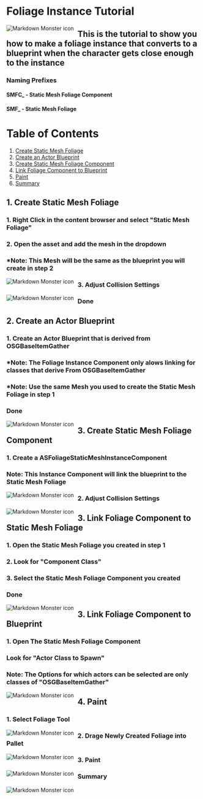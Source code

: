 # Foliage Instance Tutorial

<img src="header.png"
     alt="Markdown Monster icon"
     style="float: left; margin-right: 10px;" />
     
## This is the tutorial to show you how to make a foliage instance that converts to a blueprint when the character gets close enough to the instance

### Naming Prefixes
#### SMFC_ - Static Mesh Foliage Component
#### SMF_  - Static Mesh Foliage

# Table of Contents
1. [Create Static Mesh Foliage](#Create-Static-Mesh-Foliage)
2. [Create an Actor Blueprint](#Create-an-Actor-Blueprint)
3. [Create Static Mesh Foliage Component](#Create-Static-Mesh-Foliage-Component)
4. [Link Foliage Component to Blueprint](#Link-Foliage-Component-to-Blueprint)
5. [Paint](#Paint)
6. [Summary](#Summary)


## 1. Create Static Mesh Foliage
### 1. Right Click in the content browser and select "Static Mesh Foliage"
### 2. Open the asset and add the mesh in the dropdown
### *Note: This Mesh will be the same as the blueprint you will create in step 2
<img src="CreateFoliage.png"
     alt="Markdown Monster icon"
     style="float: left; margin-right: 10px;" />

### 3. Adjust Collision Settings
<img src="FoliageCollisionSettings.png"
     alt="Markdown Monster icon"
     style="float: left; margin-right: 10px;" />

### Done

## 2. Create an Actor Blueprint
### 1. Create an Actor Blueprint that is derived from OSGBaseItemGather
### *Note: The Foliage Instance Component only alows linking for classes that derive From OSGBaseItemGather
### *Note: Use the same Mesh you used to create the Static Mesh Foliage in step 1
### Done
<img src="CreateActor.png"
     alt="Markdown Monster icon"
     style="float: left; margin-right: 10px;" />
     
## 3. Create Static Mesh Foliage Component
### 1. Create a ASFoliageStaticMeshInstanceComponent
### Note: This Instance Component will link the blueprint to the Static Mesh Foliage
<img src="FoliageComponent.png"
     alt="Markdown Monster icon"
     style="float: left; margin-right: 10px;" />

### 2. Adjust Collision Settings
<img src="FoliageCollisionSettings.png"
     alt="Markdown Monster icon"
     style="float: left; margin-right: 10px;" />

## 3. Link Foliage Component to Static Mesh Foliage
### 1. Open the Static Mesh Foliage you created in step 1
### 2. Look for "Component Class"
### 3. Select the Static Mesh Foliage Component you created
### Done
<img src="LinkFoliageComponent.png"
     alt="Markdown Monster icon"
     style="float: left; margin-right: 10px;" />

## 3. Link Foliage Component to Blueprint
### 1. Open The Static Mesh Foliage Component
### Look for "Actor Class to Spawn"
### Note: The Options for which actors can be selected are only classes of "OSGBaseItemGather"
<img src="LinkComponentToBlueprint.png"
     alt="Markdown Monster icon"
     style="float: left; margin-right: 10px;" />

## 4. Paint
### 1. Select Foliage Tool
<img src="SelectFoliage.png"
     alt="Markdown Monster icon"
     style="float: left; margin-right: 10px;" />

### 2. Drage Newly Created Foliage into Pallet
<img src="DrageFoliage.png"
     alt="Markdown Monster icon"
     style="float: left; margin-right: 10px;" />

### 3. Paint
 <img src="paint.png"
     alt="Markdown Monster icon"
     style="float: left; margin-right: 10px;" />

### Summary
 <img src="paint.png"
     alt="Markdown Monster icon"
     style="float: left; margin-right: 10px;" />

